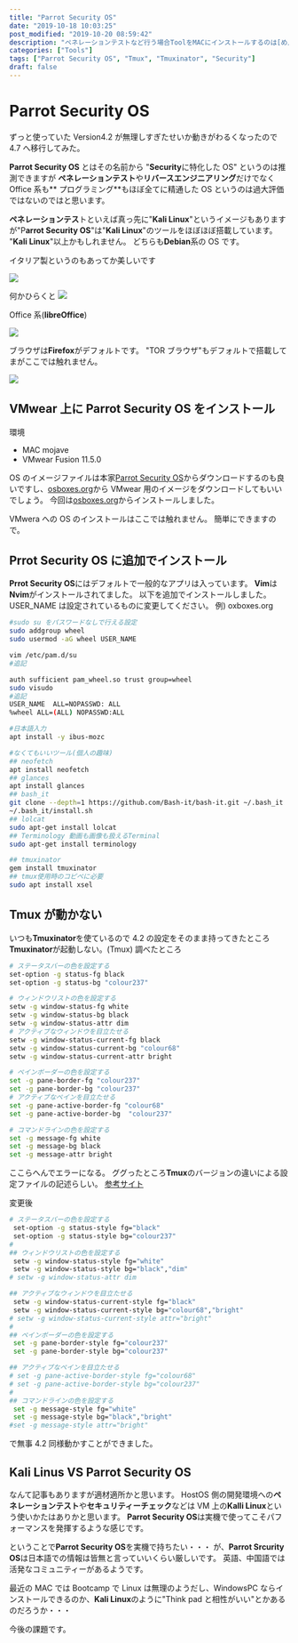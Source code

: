```yaml
---
title: "Parrot Security OS"
date: "2019-10-18 10:03:25"
post_modified: "2019-10-20 08:59:42"
description: "ペネレーションテストなど行う場合ToolをMACにインストールするのは[めんどくさい]{.under_line}し限界もあるので**Parrot Security OS**を準備する"
categories: ["Tools"]
tags: ["Parrot Security OS", "Tmux", "Tmuxinator", "Security"]
draft: false
---
```


# Parrot Security OS

ずっと使っていた Version4.2 が無理しすぎたせいか動きがわるくなったので 4.7 へ移行してみた。

**Parrot Security OS** とはその名前から "**Security**に特化した OS" というのは推測できますが **ペネレーションテスト**や**リバースエンジニアリング**だけでなく Office 系も**
プログラミング**もほぼ全てに精通した OS というのは過大評価ではないのではと思います。

**ペネレーションテス**トといえば真っ先に"**Kali Linux**"というイメージもありますが"P**arrot Security OS**"は"**Kali Linux**"のツールをほぼほぼ搭載しています。
"**Kali Linux**"以上かもしれません。 どちらも**Debian**系の OS です。

イタリア製というのもあってか美しいです

![](images/Screen-Shot-2019-10-01-at-20.57.31.png)

何かひらくと
![](images/Screen-Shot-2019-10-01-at-20.57.15.png)

Office 系(**libreOffice**)

![](images/Screen-Shot-2019-10-01-at-21.07.26.png)

ブラウザは**Firefox**がデフォルトです。
"TOR ブラウザ"もデフォルトで搭載してまがここでは触れません。

![](images/Screen-Shot-2019-10-01-at-21.09.29.png)

## VMwear 上に Parrot Security OS をインストール

環境

- MAC mojave
- VMwear Fusion 11.5.0

OS
のイメージファイルは本家[Parrot Security OS](https://parrotlinux.org/)からダウンロードするのも良いですし、[osboxes.org](https://www.osboxes.org/parrot-security-os/)から
VMwear 用のイメージをダウンロードしてもいいでしょう。 今回は[osboxes.org](https://www.osboxes.org/parrot-security-os/)からインストールしました。

VMwera への OS のインストールはここでは触れません。 簡単にできますので。

## Prrot Security OS に追加でインストール

**Prrot Security OS**にはデフォルトで一般的なアプリは入っています。
**Vim**は**Nvim**がインストールされてました。 以下を追加でインストールしました。 USER_NAME は設定されているものに変更してください。 例) oxboxes.org

```bash
#sudo su をパスワードなしで行える設定
sudo addgroup wheel
sudo usermod -aG wheel USER_NAME

vim /etc/pam.d/su
#追記

auth sufficient pam_wheel.so trust group=wheel
sudo visudo
#追記
USER_NAME  ALL=NOPASSWD: ALL
%wheel ALL=(ALL) NOPASSWD:ALL
```

```bash
#日本語入力
apt install -y ibus-mozc
```

```bash
#なくてもいいツール(個人の趣味)
## neofetch
apt install neofetch
## glances
apt install glances
## bash_it
git clone --depth=1 https://github.com/Bash-it/bash-it.git ~/.bash_it
~/.bash_it/install.sh
## lolcat
sudo apt-get install lolcat
## Terminology 動画も画像も扱えるTerminal
sudo apt-get install terminology

## tmuxinator
gem install tmuxinator
## tmux使用時のコピペに必要
sudo apt install xsel
```

## Tmux が動かない

いつも**Tmuxinator**を使ているので 4.2 の設定をそのまま持ってきたところ**Tmuxinator**が起動しない。(Tmux)
調べたところ

```bash
# ステータスバーの色を設定する
set-option -g status-fg black
set-option -g status-bg "colour237"

# ウィンドウリストの色を設定する
setw -g window-status-fg white
setw -g window-status-bg black
setw -g window-status-attr dim
# アクティブなウィンドウを目立たせる
setw -g window-status-current-fg black
setw -g window-status-current-bg "colour68"
setw -g window-status-current-attr bright

# ペインボーダーの色を設定する
set -g pane-border-fg "colour237"
set -g pane-border-bg "colour237"
# アクティブなペインを目立たせる
set -g pane-active-border-fg "colour68"
set -g pane-active-border-bg  "colour237"

# コマンドラインの色を設定する
set -g message-fg white
set -g message-bg black
set -g message-attr bright
```

ここらへんでエラーになる。 ググったところ**Tmux**のバージョンの違いによる設定ファイルの記述らしい。
[参考サイト](https://qiita.com/TsutomuNakamura/items/663b8e456768f29e37ed)

変更後

```bash
# ステータスバーの色を設定する
 set-option -g status-style fg="black"
 set-option -g status-style bg="colour237"
#
## ウィンドウリストの色を設定する
 setw -g window-status-style fg="white"
 setw -g window-status-style bg="black","dim"
# setw -g window-status-attr dim

## アクティブなウィンドウを目立たせる
 setw -g window-status-current-style fg="black"
 setw -g window-status-current-style bg="colour68","bright"
# setw -g window-status-current-style attr="bright"
#
## ペインボーダーの色を設定する
 set -g pane-border-style fg="colour237"
 set -g pane-border-style bg="colour237"

## アクティブなペインを目立たせる
# set -g pane-active-border-style fg="colour68"
# set -g pane-active-border-style bg="colour237"
#
## コマンドラインの色を設定する
 set -g message-style fg="white"
 set -g message-style bg="black","bright"
#set -g message-style attr="bright"
```

で無事 4.2 同様動かすことができました。

## Kali Linus VS Parrot Security OS

なんて記事もありますが適材適所かと思います。 HostOS 側の開発環境への**ペネレーションテスト**や**セキュリティーチェック**などは VM 上の**Kalli Linux**という使いかたはありかと思います。
**Parrot Security OS**は実機で使ってこそパフォーマンスを発揮するような感じです。

ということで**Parrot Security OS**を実機で持ちたい・・・ が、**Parrot Srcurity OS**は日本語での情報は皆無と言っていいくらい厳しいです。 英語、中国語では活発なコミュニティーがあるようです。

最近の MAC では Bootcamp で Linux は無理のようだし、WindowsPC ならインストールできるのか、**Kali Linux**のように"Think pad と相性がいい"とかあるのだろうか・・・

今後の課題です。
